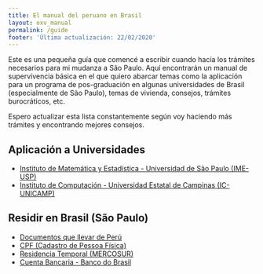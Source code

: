 ```yaml
---
title: El manual del peruano en Brasil
layout: oxv_manual
permalink: /guide
footer: 'Última actualización: 22/02/2020'
---
```


Este es una pequeña guía que comencé a escribir cuando hacía los trámites necesarios para mi mudanza a São Paulo. Aquí encontrarán un manual de supervivencia básica en el que quiero abarcar temas como la aplicación para un programa de pos-graduación en algunas universidades de Brasil (especialmente de São Paulo), temas de vivienda, consejos, trámites burocráticos, etc.

Espero actualizar esta lista constantemente según voy haciendo más trámites y encontrando mejores consejos.

## Aplicación a Universidades

* [Instituto de Matemática y Estadística - Universidad de São Paulo (IME-USP)](ime)
* [Instituto de Computación - Universidad Estatal de Campinas (IC-UNICAMP)](https://www.google.com/)

## Residir en Brasil (São Paulo)

* [Documentos que llevar de Perú](docsfromperu)
* [CPF (Cadastro de Pessoa Física)](cpf)
* [Residencia Temporal (MERCOSUR)](crnm)
* [Cuenta Bancaria - Banco do Brasil](https://www.google.com/)
